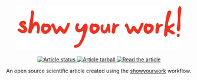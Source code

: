 <p align="center">
<a href="https://github.com/showyourwork/showyourwork">
<img width = "450" src="https://raw.githubusercontent.com/showyourwork/.github/main/images/showyourwork.png" alt="showyourwork"/>
</a>
<br>
<br>
<a href="https://github.com/katiebreivik/cataclysmic-pileup-paper/actions/workflows/build.yml">
<img src="https://github.com/katiebreivik/cataclysmic-pileup-paper/actions/workflows/build.yml/badge.svg?branch=main" alt="Article status"/>
</a>
<a href="https://github.com/katiebreivik/cataclysmic-pileup-paper/raw/main-pdf/arxiv.tar.gz">
<img src="https://img.shields.io/badge/article-tarball-blue.svg?style=flat" alt="Article tarball"/>
</a>
<a href="https://github.com/katiebreivik/cataclysmic-pileup-paper/raw/main-pdf/ms.pdf">
<img src="https://img.shields.io/badge/article-pdf-blue.svg?style=flat" alt="Read the article"/>
</a>
</p>

An open source scientific article created using the [showyourwork](https://github.com/showyourwork/showyourwork) workflow.

